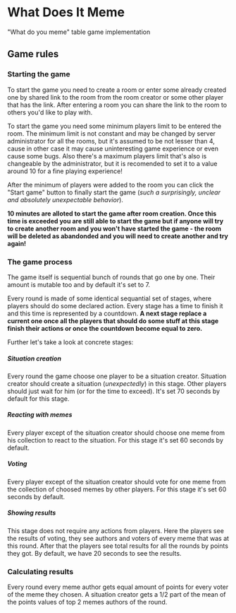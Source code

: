 # What Does It Meme

"What do you meme" table game implementation

## Game rules

### Starting the game

To start the game you need to create a room or enter some already created one by shared link to the room from the room creator or some other player that has the link. After entering a room you can share the link to the room to others you'd like to play with.

To start the game you need some minimum players limit to be entered the room. The minimum limit is not constant and may be changed by server administrator for all the rooms, but it's assumed to be not lesser than 4, cause in other case it may cause uninteresting game experience or even cause some bugs. Also there's a maximum players limit that's also is changeable by the administrator, but it is recomended to set it to a value around 10 for a fine playing experience!

After the minimum of players were added to the room you can click the "Start game" button to finally start the game (_such a surprisingly, unclear and absolutely unexpectable behavior_).

**10 minutes are alloted to start the game after room creation. Once this time is exceeded you are still able to start the game but if anyone will try to create another room and you won't have started the game - the room will be deleted as abandonded and you will need to create another and try again!**

### The game process

The game itself is sequential bunch of rounds that go one by one. Their amount is mutable too and by default it's set to 7.

Every round is made of some identical sequantial set of stages, where players should do some declared action. Every stage has a time to finish it and this time is represented by a countdown. **A next stage replace a current one once all the players that should do some stuff at this stage finish their actions or once the countdown become equal to zero.**

Further let's take a look at concrete stages:

##### Situation creation

Every round the game choose one player to be a situation creator. Situation creator should create a situation (_unexpectedly_) in this stage. Other players should just wait for him (or for the time to exceed). It's set 70 seconds by default for this stage.

##### Reacting with memes

Every player except of the situation creator should choose one meme from his collection to react to the situation. For this stage it's set 60 seconds by default.

##### Voting

Every player except of the situation creator should vote for one meme from the collection of choosed memes by other players. For this stage it's set 60 seconds by default.

##### Showing results

This stage does not require any actions from players. Here the players see the results of voting, they see authors and voters of every meme that was at this round. After that the players see total results for all the rounds by points they got. By default, we have 20 seconds to see the results.

### Calculating results

Every round every meme author gets equal amount of points for every voter of the meme they chosen. A situation creator gets a 1/2 part of the mean of the points values of top 2 memes authors of the round.
